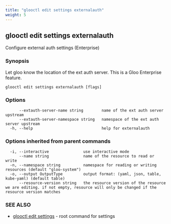 ```yaml
---
title: "glooctl edit settings externalauth"
weight: 5
---
```

## glooctl edit settings externalauth

Configure external auth settings (Enterprise)

### Synopsis

Let gloo know the location of the ext auth server. This is a Gloo Enterprise feature.

```
glooctl edit settings externalauth [flags]
```

### Options

```
      --extauth-server-name string        name of the ext auth server upstream
      --extauth-server-namespace string   namespace of the ext auth server upstream
  -h, --help                              help for externalauth
```

### Options inherited from parent commands

```
  -i, --interactive               use interactive mode
      --name string               name of the resource to read or write
  -n, --namespace string          namespace for reading or writing resources (default "gloo-system")
  -o, --output OutputType         output format: (yaml, json, table, kube-yaml) (default table)
      --resource-version string   the resource version of the resource we are editing. if not empty, resource will only be changed if the resource version matches
```

### SEE ALSO

* [glooctl edit settings](../glooctl_edit_settings)	 - root command for settings

